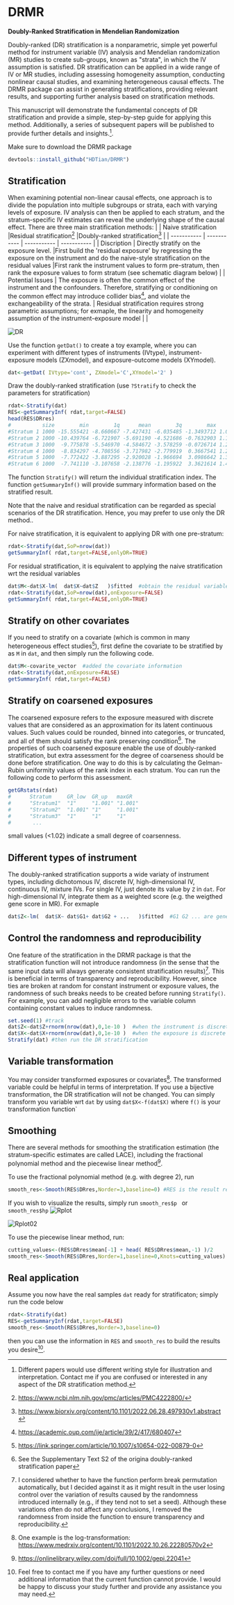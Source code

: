 # DRMR
**Doubly-Ranked Stratification in Mendelian Randomization**

Doubly-ranked (DR) stratification is a nonparametric, simple yet powerful method for instrument variable (IV) analysis and Mendelian randomization (MR) studies to create sub-groups, known as "strata", in which the IV assumption is satisfied. DR stratification can be applied in a wide range of IV or MR studies, including assessing homogeneity assumption, conducting nonlinear causal studies, and examining heterogeneous causal effects. The DRMR package can assist in generating stratifications, providing relevant results, and supporting further analysis based on stratification methods. 

This manuscript will demonstrate the fundamental concepts of DR stratification and provide a simple, step-by-step guide for applying this method. Additionally, a series of subsequent papers will be published to provide further details and insights.[^1].
[^1]: Different papers would use different writing style for illustration and interpretation. Contact me if you are confused or interested in any aspect of the DR stratification method.


Make sure to download the DRMR package



```R
devtools::install_github("HDTian/DRMR")
```



## Stratification
When examining potential non-linear causal effects, one approach is to divide the population into multiple subgroups or strata, each with varying levels of exposure. IV analysis can then be applied to each stratum, and the stratum-specific IV estimates can reveal the underlying shape of the causal effect. There are three main stratification methods:
|             | Naive stratification |Residual stratification[^R] |Doubly-ranked stratification[^DR] |
| ----------- | ----------- | ----------- | ----------- |
| Discription | Directly stratify on the exposure level.  |First build the 'residual exposure' by regressing the exposure on the instrument and do the naive-style stratification on the residual values      |First rank the instrument values to form pre-stratum, then rank the exposure values to form stratum (see schematic diagram below)     |
| Potential Issues    | The exposure is often the common effect of the instrument and the confounders. Therefore, stratifying or conditioning on the common effect may introduce collider bias[^collider], and violate the exchangeability of the strata.      | Residual stratification requires strong parametric assumptions; for exmaple, the linearity and homogeneity assumption of the instrument-exposure model |       |

[^collider]: https://academic.oup.com/ije/article/39/2/417/680407
[^R]: https://www.ncbi.nlm.nih.gov/pmc/articles/PMC4222800/
[^DR]: https://www.biorxiv.org/content/10.1101/2022.06.28.497930v1.abstract
<img alt="DR" src="https://user-images.githubusercontent.com/127906571/229943653-cefbd6ad-fcd5-45a4-95b4-6530b4ea9836.png">

Use the function `getDat()` to create a toy example, where you can experiment with different types of instruments (IVtype), instrument-exposure models (ZXmodel), and exposure-outcome models (XYmodel).
```R
dat<-getDat( IVtype='cont', ZXmodel='C',XYmodel='2' )
```

  

Draw the doubly-ranked stratification (use `?Stratify` to check the parameters for stratification)
```R
rdat<-Stratify(dat) 
RES<-getSummaryInf( rdat,target=FALSE)
head(RES$DRres)
#          size        min        1q      mean        3q        max       bx       bxse         by       byse        est         se target
#Stratum 1 1000 -15.555421 -8.660667 -7.427431 -6.035485 -1.3493712 1.066652 0.12171101 -1.4378919 0.17301791 -1.3480425 0.16220656     NA
#Stratum 2 1000 -10.439764 -6.721907 -5.691190 -4.521686 -0.7632903 1.158202 0.09373183 -1.3370736 0.10698333 -1.1544386 0.09237015     NA
#Stratum 3 1000  -9.775878 -5.546970 -4.584672 -3.578259 -0.0726714 1.241074 0.08080925 -1.0823088 0.08425849 -0.8720746 0.06789162     NA
#Stratum 4 1000  -8.834297 -4.708556 -3.717982 -2.779919  0.3667541 1.285770 0.07975024 -0.8680834 0.07767019 -0.6751469 0.06040754     NA
#Stratum 5 1000  -7.772422 -3.887295 -2.920028 -1.966694  3.0986642 1.328140 0.07838736 -0.7696176 0.06869428 -0.5794700 0.05172215     NA
#Stratum 6 1000  -7.741110 -3.107658 -2.138776 -1.195922  3.3621614 1.441501 0.07931447 -0.6188700 0.06872492 -0.4293235 0.04767596     NA
```
The function `Stratify()` will return the individual stratification index. The function `getSummaryInf()` will provide summary information based on the stratified result.

Note that the naive and residual stratification can be regarded as special scenarios of the DR stratification. Hence, you may prefer to use only the DR method..

For naive stratification, it is equivalent to applying DR with one pre-stratum:
```R
rdat<-Stratify(dat,SoP=nrow(dat)) 
getSummaryInf( rdat,target=FALSE,onlyDR=TRUE)
```
For residual stratification, it is equivalent to applying the naive stratification wrt the residual variables
```R
dat$M<-dat$X-lm(  dat$X~dat$Z   )$fitted  #obtain the residual variables first
rdat<-Stratify(dat,SoP=nrow(dat),onExposure=FALSE) 
getSummaryInf( rdat,target=FALSE,onlyDR=TRUE)
```


## Stratify on other covariates
If you need to stratify on a covariate (which is common in many heterogeneous effect studies[^HTE]), first define the covariate to be stratified by as `M` in `dat`, and then simply run the following code.
```R
dat$M<-covarite_vector  #added the covariate information
rdat<-Stratify(dat,onExposure=FALSE) 
getSummaryInf( rdat,target=FALSE)
```

[^HTE]: https://link.springer.com/article/10.1007/s10654-022-00879-0

## Stratify on coarsened exposures
The coarsened exposure refers to the exposure measured with discrete values that are considered as an approximation for its latent continuous values. Such values could be rounded, binned into categories, or truncated, and all of them should satisfy the rank preserving condition[^444]. The properties of such coarsened exposure enable the use of doubly-ranked stratification, but extra assessment for the degree of coarseness should be done before stratification. One way to do this is by calculating the Gelman-Rubin uniformity values of the rank index in each stratum. You can run the following code to perform this assessment.
```R
getGRstats(rdat)
#      Stratum     GR_low  GR_up   maxGR  
#      "Stratum1"  "1"     "1.001" "1.001"
#      "Stratum2"  "1.001" "1"     "1.001"
#      "Stratum3"  "1"     "1"     "1" 
#       ...

```
small values (<1.02) indicate a small degree of coarsenness.


[^444]: See the Supplementary Text S2 of the origina doubly-ranked stratification paper


## Different types of instrument
The doubly-ranked stratification supports a wide variaty of instrument types, including dichotomous IV, discrete IV, high-dimensional IV, continuous IV, mixture IVs. For single IV, just denote its value by `Z` in `dat`. For high-dimensional IV, integrate them as a weighted score (e.g. the weigthed gene score in MR). For exmaple
```R
dat$Z<-lm(  dat$X~ dat$G1+ dat$G2 + ...   )$fitted  #G1 G2 ... are genetic variants
```

## Control the randomness and reproducibility
One feature of the stratification in the DRMR package is that the stratification function will not introduce randomness (in the sense that the same input data will always generate consistent stratification results)[^randomness]. This is beneficial in terms of transparency and reproducibility. However, since ties are broken at random for constant instrument or exposure values, the randomness of such breaks needs to be created before running `Stratify()`. For example, you can add negligible errors to the variable column containing constant values to induce randomness.
```R
set.seed(1) #track 
dat$Z<-dat$Z+rnorm(nrow(dat),0,1e-10 )  #when the instrument is discrete-valued
dat$X<-dat$X+rnorm(nrow(dat),0,1e-10 )  #when the exposure is discrete (eg coarsened)
Stratify(dat) #then run the DR stratification
 ```
[^randomness]: I considered whether to have the function perform break permutation automatically, but I decided against it as it might result in the user losing control over the variation of results caused by the randomness introduced internally (e.g., if they tend not to set a seed). Although these variations often do not affect any conclusions, I removed the randomness from inside the function to ensure transparency and reproducibility.
       


## Variable transformation
You may consider transformed exposures or covariates[^trans]. The transformed variable could be helpful in terms of interpretation. If you use a bijective transformation, the DR stratification will not be changed. You can simply transform you variable wrt `dat` by using `dat$X<-f(dat$X)` where `f()` is your transformation function`   
[^trans]: One example is the log-transformation: https://www.medrxiv.org/content/10.1101/2022.10.26.22280570v2 
## Smoothing
There are several methods for smoothing the stratification estimation (the stratum-specific estimates are called LACE), including the fractional polynomial method and the piecewise linear method[^smoothing].

To use the fractional polynomial method (e.g. with degree 2), run
```R
smooth_res<-Smooth(RES$DRres,Norder=3,baseline=0) #RES is the result returned by getSummaryInf()
```
If you wish to visualize the results, simply run `smooth_res$p ` or `smooth_res$hp`
![Rplot](https://user-images.githubusercontent.com/127906571/232224279-908bc7f7-8e38-4871-b4f5-0f19077d569a.png)

![Rplot02](https://user-images.githubusercontent.com/127906571/232224348-0605d2a0-9ff5-4c1a-beb6-c81f8c2c262b.png)




To use the piecewise linear method, run:
```R
cutting_values<-(RES$DRres$mean[-1] + head( RES$DRres$mean,-1) )/2
smooth_res<-Smooth(RES$DRres,Norder=1,baseline=0,Knots=cutting_values)
```
[^smoothing]: https://onlinelibrary.wiley.com/doi/full/10.1002/gepi.22041

## Real application
Assume you now have the real samples `dat` ready for stratificaton; simply run the code below
```R       
rdat<-Stratify(dat)
RES<-getSummaryInf(rdat,target=FALSE)
smooth_res<-Smooth(RES$DRres,Norder=3,baseline=0)
```      
then you can use the information in `RES` and `smooth_res` to build the results you desire[^further].

[^further]: Feel free to contact me if you have any further questions or need additional information that the current function cannot provide. I would be happy to discuss your study further and provide any assistance you may need.

